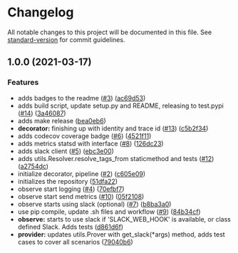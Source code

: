 # Changelog

All notable changes to this project will be documented in this file. See [standard-version](https://github.com/conventional-changelog/standard-version) for commit guidelines.

## 1.0.0 (2021-03-17)


### Features

* adds badges to the readme ([#3](https://github.com/atlassian-labs/observe/issues/3)) ([ac69d53](https://github.com/atlassian-labs/observe/commit/ac69d533bc33431d94e5bed96816ca2a9daf5515))
* adds build script, update setup.py and README, releasing to test.pypi ([#14](https://github.com/atlassian-labs/observe/issues/14)) ([3a46087](https://github.com/atlassian-labs/observe/commit/3a46087aac2e0a4747c818720790df2ced5c4abf))
* adds make release ([bea0eb6](https://github.com/atlassian-labs/observe/commit/bea0eb61888eb222d3b1d728f58bebbca13fd5b8))
* **decorator:** finishing up with identity and trace id ([#13](https://github.com/atlassian-labs/observe/issues/13)) ([c5b2f34](https://github.com/atlassian-labs/observe/commit/c5b2f346d1b2f0c90ce41df8ad11215911eeb80c))
* adds codecov coverage badge ([#6](https://github.com/atlassian-labs/observe/issues/6)) ([4521f11](https://github.com/atlassian-labs/observe/commit/4521f110773947caf65dba8c1d71f662878c4ab1))
* adds metrics statsd with interface ([#8](https://github.com/atlassian-labs/observe/issues/8)) ([126dc23](https://github.com/atlassian-labs/observe/commit/126dc23eba0f790e05b2d31d5ba40a644b1feb04))
* adds slack client ([#5](https://github.com/atlassian-labs/observe/issues/5)) ([ebc3e00](https://github.com/atlassian-labs/observe/commit/ebc3e00292405bbbb134d3d79437ccd7a8acdc67))
* adds utils.Resolver.resolve_tags_from staticmethod and tests ([#12](https://github.com/atlassian-labs/observe/issues/12)) ([a2754dc](https://github.com/atlassian-labs/observe/commit/a2754dc131c122cbb60009974d990f5d0ff982a8))
* initialize decorator, pipeline ([#2](https://github.com/atlassian-labs/observe/issues/2)) ([c605e09](https://github.com/atlassian-labs/observe/commit/c605e0977c935c31b512664af17629426cfc7b7a))
* initializes the repository ([51dfa22](https://github.com/atlassian-labs/observe/commit/51dfa2288e2dae96ae3c3abb590f625ca31d078c))
* observe start logging ([#4](https://github.com/atlassian-labs/observe/issues/4)) ([70efbf7](https://github.com/atlassian-labs/observe/commit/70efbf77407c8668fde5ec00a9ed3866272c8d5d))
* observe start send metrics ([#10](https://github.com/atlassian-labs/observe/issues/10)) ([05f2108](https://github.com/atlassian-labs/observe/commit/05f210831d6c74398158cebe442cf505655b8d97))
* observe starts using slack (optional) ([#7](https://github.com/atlassian-labs/observe/issues/7)) ([b8ba3a0](https://github.com/atlassian-labs/observe/commit/b8ba3a08efdc69c3fac0199d21bf51428243f77f))
* use pip compile, update .sh files and workflow ([#9](https://github.com/atlassian-labs/observe/issues/9)) ([84b34cf](https://github.com/atlassian-labs/observe/commit/84b34cf21cf9371030a04597780298bfa746c3a6))
* **observe:** starts to use slack if 'SLACK_WEB_HOOK' is available, or class defined Slack. Adds tests ([d861d6f](https://github.com/atlassian-labs/observe/commit/d861d6f2ebde4098024cab1f6d2f26042dce4e73))
* **provider:** updates utils.Prover with get_slack(*args) method, adds test cases to cover all scenarios ([79040b6](https://github.com/atlassian-labs/observe/commit/79040b6ac9f2914da49c6ee7d3b906cd3b44edc2))

